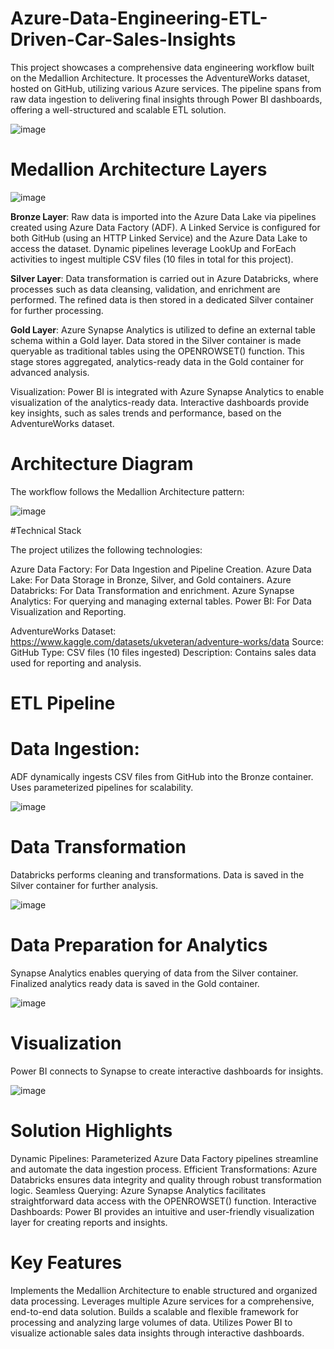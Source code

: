 # Azure-Data-Engineering-ETL-Driven-Car-Sales-Insights

This project showcases a comprehensive data engineering workflow built on the Medallion Architecture. It processes the AdventureWorks dataset, hosted on GitHub, utilizing various Azure services. The pipeline spans from raw data ingestion to delivering final insights through Power BI dashboards, offering a well-structured and scalable ETL solution.

![image](https://github.com/user-attachments/assets/a200e788-ce3f-490b-91d7-311c810cc55d)

# Medallion Architecture Layers

![image](https://github.com/user-attachments/assets/a40bc94f-791d-4548-ae2f-fa39f6b95028)

**Bronze Layer**: Raw data is imported into the Azure Data Lake via pipelines created using Azure Data Factory (ADF). A Linked Service is configured for both GitHub (using an HTTP Linked Service) and the Azure Data Lake to access the dataset. Dynamic pipelines leverage LookUp and ForEach activities to ingest multiple CSV files (10 files in total for this project).

**Silver Layer**: Data transformation is carried out in Azure Databricks, where processes such as data cleansing, validation, and enrichment are performed. The refined data is then stored in a dedicated Silver container for further processing.

**Gold Layer**: Azure Synapse Analytics is utilized to define an external table schema within a Gold layer. Data stored in the Silver container is made queryable as traditional tables using the OPENROWSET() function. This stage stores aggregated, analytics-ready data in the Gold container for advanced analysis.

Visualization: Power BI is integrated with Azure Synapse Analytics to enable visualization of the analytics-ready data. Interactive dashboards provide key insights, such as sales trends and performance, based on the AdventureWorks dataset.

# Architecture Diagram

The workflow follows the Medallion Architecture pattern:

![image](https://github.com/user-attachments/assets/df7fb385-4307-41cb-a2db-4e6a7d533702)

#Technical Stack

The project utilizes the following technologies:

Azure Data Factory: For Data Ingestion and Pipeline Creation. Azure Data Lake: For Data Storage in Bronze, Silver, and Gold containers. Azure Databricks: For Data Transformation and enrichment. Azure Synapse Analytics: For querying and managing external tables. Power BI: For Data Visualization and Reporting.

AdventureWorks Dataset: https://www.kaggle.com/datasets/ukveteran/adventure-works/data Source: GitHub Type: CSV files (10 files ingested) Description: Contains sales data used for reporting and analysis.

# ETL Pipeline

# Data Ingestion:

ADF dynamically ingests CSV files from GitHub into the Bronze container. Uses parameterized pipelines for scalability.

![image](https://github.com/user-attachments/assets/a9300d1b-4e1c-4b66-8d90-12a7c09769da)

# Data Transformation

Databricks performs cleaning and transformations. Data is saved in the Silver container for further analysis.

![image](https://github.com/user-attachments/assets/adc0f2ff-3ed7-4858-9a95-fc2b2848306d)

# Data Preparation for Analytics

Synapse Analytics enables querying of data from the Silver container. Finalized analytics ready data is saved in the Gold container.

![image](https://github.com/user-attachments/assets/39b75b03-83c7-4731-8521-815c944cf761)

# Visualization

Power BI connects to Synapse to create interactive dashboards for insights.

![image](https://github.com/user-attachments/assets/29552c7a-8ba2-404f-9a08-96ffee8ec739)

# Solution Highlights

Dynamic Pipelines: Parameterized Azure Data Factory pipelines streamline and automate the data ingestion process. Efficient Transformations: Azure Databricks ensures data integrity and quality through robust transformation logic. Seamless Querying: Azure Synapse Analytics facilitates straightforward data access with the OPENROWSET() function. Interactive Dashboards: Power BI provides an intuitive and user-friendly visualization layer for creating reports and insights.

# Key Features

Implements the Medallion Architecture to enable structured and organized data processing. Leverages multiple Azure services for a comprehensive, end-to-end data solution. Builds a scalable and flexible framework for processing and analyzing large volumes of data. Utilizes Power BI to visualize actionable sales data insights through interactive dashboards.











